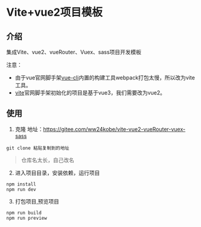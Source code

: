 # Vite+vue2项目模板
## 介绍
集成Vite、vue2、vueRouter、Vuex、sass项目开发模板

注意：
- 由于vue官网脚手架[vue-cli](https://cli.vuejs.org/zh/index.html)内置的构建工具webpack打包太慢，所以改为vite工具。
- [vite](https://vitejs.cn/)官网脚手架初始化的项目是基于vue3，我们需要改为vue2。

## 使用

1. 克隆
地址：https://gitee.com/ww24kobe/vite-vue2-vueRouter-vuex-sass
```
git clone 粘贴复制到的地址
```
> 仓库名太长，自己改名

2. 进入项目目录，安装依赖，运行项目
```
npm install
npm run dev
```
3. 打包项目,预览项目
```
npm run build
npm run preview
```
